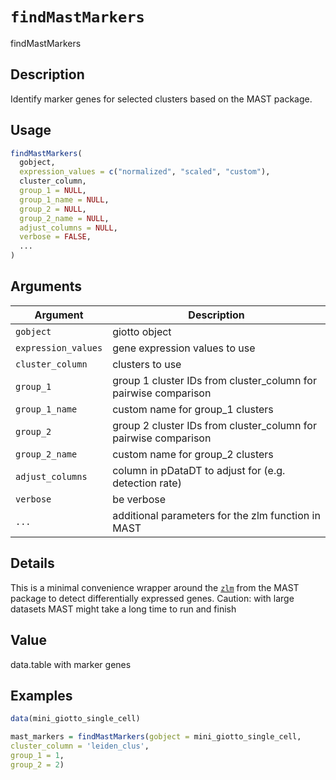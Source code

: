 # `findMastMarkers`

findMastMarkers


## Description

Identify marker genes for selected clusters based on the MAST package.


## Usage

```r
findMastMarkers(
  gobject,
  expression_values = c("normalized", "scaled", "custom"),
  cluster_column,
  group_1 = NULL,
  group_1_name = NULL,
  group_2 = NULL,
  group_2_name = NULL,
  adjust_columns = NULL,
  verbose = FALSE,
  ...
)
```


## Arguments

Argument      |Description
------------- |----------------
`gobject`     |     giotto object
`expression_values`     |     gene expression values to use
`cluster_column`     |     clusters to use
`group_1`     |     group 1 cluster IDs from cluster_column for pairwise comparison
`group_1_name`     |     custom name for group_1 clusters
`group_2`     |     group 2 cluster IDs from cluster_column for pairwise comparison
`group_2_name`     |     custom name for group_2 clusters
`adjust_columns`     |     column in pDataDT to adjust for (e.g. detection rate)
`verbose`     |     be verbose
`...`     |     additional parameters for the zlm function in MAST


## Details

This is a minimal convenience wrapper around the [`zlm`](#zlm) 
 from the MAST package to detect differentially expressed genes. Caution: with large datasets
 MAST might take a long time to run and finish


## Value

data.table with marker genes


## Examples

```r
data(mini_giotto_single_cell)

mast_markers = findMastMarkers(gobject = mini_giotto_single_cell,
cluster_column = 'leiden_clus',
group_1 = 1,
group_2 = 2)
```


